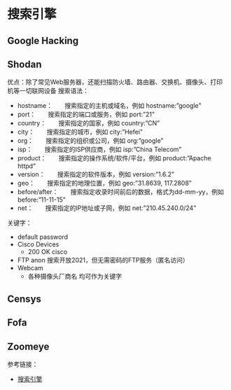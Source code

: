 
# 搜索引擎

## Google Hacking 

## Shodan

优点：除了常见Web服务器，还能扫描防火墙、路由器、交换机、摄像头、打印机等一切联网设备
搜索语法：

- hostname：　　搜索指定的主机或域名，例如 hostname:”google”
- port：　　搜索指定的端口或服务，例如 port:”21”
- country：　　搜索指定的国家，例如 country:”CN”
- city：　　搜索指定的城市，例如 city:”Hefei”
- org：　　搜索指定的组织或公司，例如 org:”google”
- isp：　　搜索指定的ISP供应商，例如 isp:”China Telecom”
- product：　　搜索指定的操作系统/软件/平台，例如 product:”Apache httpd”
- version：　　搜索指定的软件版本，例如 version:”1.6.2”
- geo：　　搜索指定的地理位置，例如 geo:”31.8639, 117.2808”
- before/after：　　搜索指定收录时间前后的数据，格式为dd-mm-yy，例如 before:”11-11-15”
- net：　　搜索指定的IP地址或子网，例如 net:”210.45.240.0/24”

关键字：
- default password
- Cisco Devices
  - 200 OK cisco
- FTP anon 搜索开放2021，但无需密码的FTP服务（匿名访问）
- Webcam
  - 各种摄像头厂商名 均可作为关键字

## Censys

## Fofa

## Zoomeye

参考链接：
- [搜索引擎](https://thief.one/2017/05/19/1/)